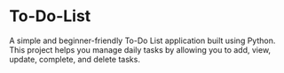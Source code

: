 # To-Do-List
A simple and beginner-friendly To-Do List application built using Python. This project helps you manage daily tasks by allowing you to add, view, update, complete, and delete tasks.
